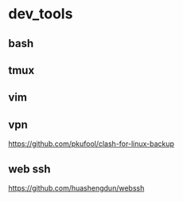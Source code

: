 # dev_tools

## bash

## tmux

## vim

## vpn

https://github.com/pkufool/clash-for-linux-backup

## web ssh

https://github.com/huashengdun/webssh

